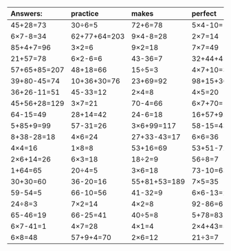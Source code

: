 | Answers: | practice | makes | perfect | ! |
| :--- | :--- | :--- | :--- | :--- |
| 45+28=73 | 30÷6=5 | 72+6=78 | 5×4-10=10 | 36-33=3 | 
| 6×7-8=34 | 62+77+64=203 | 9×4-8=28 | 2×7=14 | 77-38=39 | 
| 85+4+7=96 | 3×2=6 | 9×2=18 | 7×7=49 | 8÷4=2 | 
| 21+57=78 | 6×2-6=6 | 43-36=7 | 32+44+45=121 | 4×6+22=46 | 
| 57+65+85=207 | 48+18=66 | 15÷5=3 | 4×7+10=38 | 6÷3=2 | 
| 39+80-45=74 | 10+36+30=76 | 23+69=92 | 98+15+36=149 | 63-1=62 | 
| 36+26-11=51 | 45-33=12 | 2×4=8 | 4×5=20 | 8×6=48 | 
| 45+56+28=129 | 3×7=21 | 70-4=66 | 6×7+70=112 | 19+77-27=69 | 
| 64-15=49 | 28+14=42 | 24-6=18 | 16+57+95=168 | 6×5=30 | 
| 5+85+9=99 | 57-31=26 | 3×6+99=117 | 58-15=43 | 22-10=12 | 
| 8+38-28=18 | 4×6=24 | 27+33-43=17 | 6×6=36 | 6×2=12 | 
| 4×4=16 | 1×8=8 | 53+16=69 | 53+51-72=32 | 98+54+78=230 | 
| 2×6+14=26 | 6×3=18 | 18÷2=9 | 56÷8=7 | 8×7=56 | 
| 1+64=65 | 20÷4=5 | 3×6=18 | 73-10=63 | 9×9=81 | 
| 30+30=60 | 36-20=16 | 55+81+53=189 | 7×5=35 | 8×3+28=52 | 
| 59-54=5 | 66-10=56 | 41-32=9 | 6×6-13=23 | 9×4=36 | 
| 24÷8=3 | 7×2=14 | 4×2=8 | 92-86=6 | 7×3-21=0 | 
| 65-46=19 | 66-25=41 | 40÷5=8 | 5+78=83 | 6×2-3=9 | 
| 6×7-41=1 | 4×7=28 | 4×1=4 | 2×4+43=51 | 25+35+61=121 | 
| 6×8=48 | 57+9+4=70 | 2×6=12 | 21÷3=7 | 86+6=92 | 

